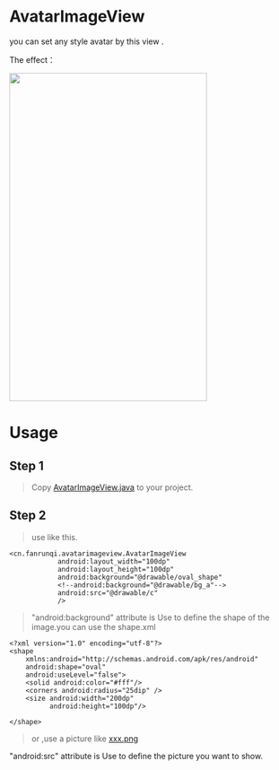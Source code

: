 # AvatarImageView

you can set any style avatar by this view .


The effect：

<img src="http://fanrunqi.github.io/images/AvatarImageView/AvatarImageView.JPG" width = "352" height = "585"  />

# Usage

## Step 1

> Copy [AvatarImageView.java](https://github.com/fanrunqi/AvatarImageView/blob/master/app/src/main/java/cn/fanrunqi/avatarimageview/AvatarImageView.java) to your project.


## Step 2

> use like this.

```
<cn.fanrunqi.avatarimageview.AvatarImageView
            android:layout_width="100dp"
            android:layout_height="100dp"
            android:background="@drawable/oval_shape"
            <!--android:background="@drawable/bg_a"-->
            android:src="@drawable/c"
            />
```

> "android:background" attribute is Use to define the shape of the image.you can use the shape.xml

```
<?xml version="1.0" encoding="utf-8"?>
<shape
    xmlns:android="http://schemas.android.com/apk/res/android"
    android:shape="oval"
    android:useLevel="false">
    <solid android:color="#fff"/>
    <corners android:radius="25dip" />
    <size android:width="200dp"
          android:height="100dp"/>

</shape>
```

> or ,use a picture like [xxx.png](https://github.com/fanrunqi/AvatarImageView/blob/master/app/src/main/res/drawable/bg_a.png)

"android:src" attribute is Use to define the picture you want to show.

